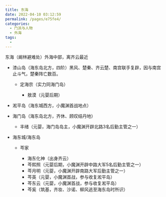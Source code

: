 ```yaml
---
title: 东海
date: 2022-04-10 03:12:59
permalink: /pages/e75fe4/
categories:
  - 门派与人物
  - 外海
tags:
  - 
---
```

东海（阚林避难处）外海中部，离齐云最近

- 漆山岛（海东岛北方，四阶）黑风、楚秦、齐云楚、南宫联手复辟，因与南宫止斗气，楚秦阵亡数百。

  - 定海宗（实力同海门岛）

    - 敖漠（元婴后期）

- 淞平岛（海东城西方，小魔渊首战地点）
- 海门岛（海东岛北方，齐休、顾叹结丹地）

  - 丰绪（元婴，海门岛岛主，小魔渊开辟北路3名后勤主管之一）

- 海东城/海东岛

  - 芩家

    - 海东化神（出身齐云）
    - 芩熙照（元婴后期，小魔渊开辟中路大军5名后勤主管之一）
    - 芩月明（元婴，小魔渊开辟南路大军后勤主管之一）
    - 芩英（元婴，小魔渊首战，参与收复淞平岛）
    - 芩东云（元婴，小魔渊首战，参与收复淞平岛）
    - 芩奚（筑基，齐妆、沙诺、柳风逃至海东岛时所识）
